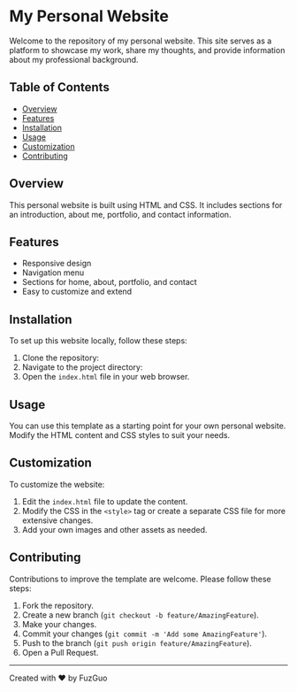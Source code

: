 # My Personal Website

Welcome to the repository of my personal website. This site serves as a platform to showcase my work, share my thoughts, and provide information about my professional background.

## Table of Contents

- [Overview](#overview)
- [Features](#features)
- [Installation](#installation)
- [Usage](#usage)
- [Customization](#customization)
- [Contributing](#contributing)

## Overview

This personal website is built using HTML and CSS. It includes sections for an introduction, about me, portfolio, and contact information.

## Features

- Responsive design
- Navigation menu
- Sections for home, about, portfolio, and contact
- Easy to customize and extend

## Installation

To set up this website locally, follow these steps:

1. Clone the repository:
2. Navigate to the project directory:
3. Open the `index.html` file in your web browser.

## Usage

You can use this template as a starting point for your own personal website. Modify the HTML content and CSS styles to suit your needs.

## Customization

To customize the website:

1. Edit the `index.html` file to update the content.
2. Modify the CSS in the `<style>` tag or create a separate CSS file for more extensive changes.
3. Add your own images and other assets as needed.

## Contributing

Contributions to improve the template are welcome. Please follow these steps:

1. Fork the repository.
2. Create a new branch (`git checkout -b feature/AmazingFeature`).
3. Make your changes.
4. Commit your changes (`git commit -m 'Add some AmazingFeature'`).
5. Push to the branch (`git push origin feature/AmazingFeature`).
6. Open a Pull Request.



---

Created with ❤️ by FuzGuo


